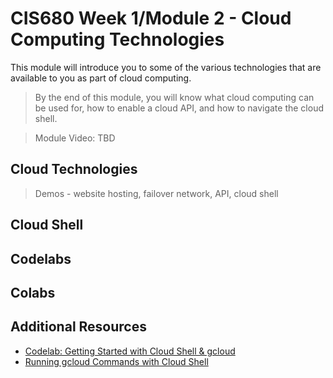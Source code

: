 # CIS680 Week 1/Module 2 - Cloud Computing Technologies

This module will introduce you to some of the various technologies that are available to you as part of cloud computing.  

> By the end of this module, you will know what cloud computing can be used for, how to enable a cloud API, and how to navigate the cloud shell.

> Module Video: TBD

## Cloud Technologies

> Demos - website hosting, failover network, API, cloud shell

## Cloud Shell

  
## Codelabs

## Colabs

## Additional Resources

* [Codelab: Getting Started with Cloud Shell & gcloud](https://codelabs.developers.google.com/codelabs/cloud-shell/#0)
* [Running gcloud Commands with Cloud Shell](https://cloud.google.com/shell/docs/running-gcloud-commands)